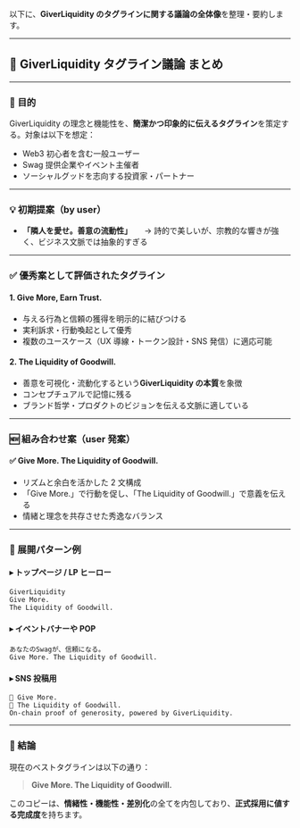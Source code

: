 以下に、**GiverLiquidity のタグラインに関する議論の全体像**を整理・要約します。

---

## 🧩 GiverLiquidity タグライン議論 まとめ

---

### 🎯 **目的**

GiverLiquidity の理念と機能性を、**簡潔かつ印象的に伝えるタグライン**を策定する。対象は以下を想定：

- Web3 初心者を含む一般ユーザー
- Swag 提供企業やイベント主催者
- ソーシャルグッドを志向する投資家・パートナー

---

### 💡 初期提案（by user）

- **「隣人を愛せ。善意の流動性」**
  　 → 詩的で美しいが、宗教的な響きが強く、ビジネス文脈では抽象的すぎる

---

### ✅ 優秀案として評価されたタグライン

#### 1. **Give More, Earn Trust.**

- 与える行為と信頼の獲得を明示的に結びつける
- 実利訴求・行動喚起として優秀
- 複数のユースケース（UX 導線・トークン設計・SNS 発信）に適応可能

#### 2. **The Liquidity of Goodwill.**

- 善意を可視化・流動化するという**GiverLiquidity の本質**を象徴
- コンセプチュアルで記憶に残る
- ブランド哲学・プロダクトのビジョンを伝える文脈に適している

---

### 🆕 組み合わせ案（user 発案）

#### ✅ **Give More. The Liquidity of Goodwill.**

- リズムと余白を活かした 2 文構成
- 「Give More.」で行動を促し、「The Liquidity of Goodwill.」で意義を伝える
- 情緒と理念を共存させた秀逸なバランス

---

### 🔁 展開パターン例

#### ▸ **トップページ / LP ヒーロー**

```
GiverLiquidity
Give More.
The Liquidity of Goodwill.
```

#### ▸ **イベントバナーや POP**

```
あなたのSwagが、信頼になる。
Give More. The Liquidity of Goodwill.
```

#### ▸ **SNS 投稿用**

```
🎁 Give More.
🌊 The Liquidity of Goodwill.
On-chain proof of generosity, powered by GiverLiquidity.
```

---

### 📌 結論

現在のベストタグラインは以下の通り：

> **Give More. The Liquidity of Goodwill.**

このコピーは、**情緒性・機能性・差別化**の全てを内包しており、**正式採用に値する完成度**を持ちます。

